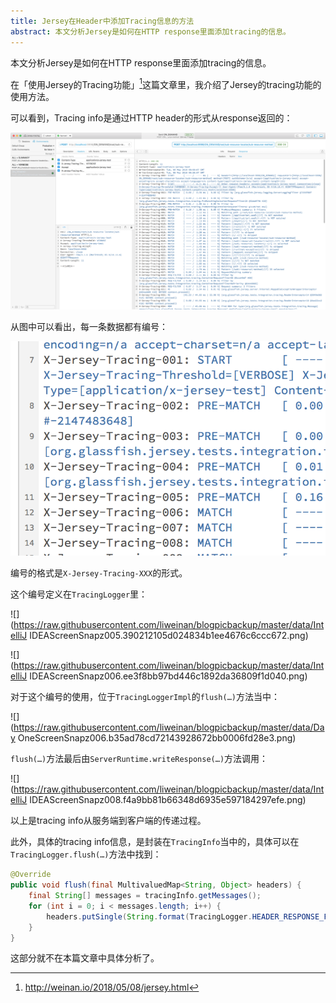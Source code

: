 ```yaml
---
title: Jersey在Header中添加Tracing信息的方法
abstract: 本文分析Jersey是如何在HTTP response里面添加tracing的信息。
---
```




本文分析Jersey是如何在HTTP response里面添加tracing的信息。

在「使用Jersey的Tracing功能」[^1]这篇文章里，我介绍了Jersey的tracing功能的使用方法。

[^1]: http://weinan.io/2018/05/08/jersey.html

可以看到，Tracing info是通过HTTP header的形式从response返回的：

![](https://raw.githubusercontent.com/liweinan/blogpicbackup/master/data/PawScreenSnapz007.2743bec3815543fd864113444c49a5a2.png)

从图中可以看出，每一条数据都有编号：

![](https://raw.githubusercontent.com/liweinan/blogpicbackup/master/data/PawScreenSnapz008.36c13d012bb04bd9af707005e7312f56.png)

编号的格式是`X-Jersey-Tracing-XXX`的形式。

这个编号定义在`TracingLogger`里：

![](https://raw.githubusercontent.com/liweinan/blogpicbackup/master/data/IntelliJ IDEAScreenSnapz005.390212105d024834b1ee4676c6ccc672.png)

![](https://raw.githubusercontent.com/liweinan/blogpicbackup/master/data/IntelliJ IDEAScreenSnapz006.ee3f8bb97bd446c1892da36809f1d040.png)

对于这个编号的使用，位于`TracingLoggerImpl`的`flush(…)`方法当中：

![](https://raw.githubusercontent.com/liweinan/blogpicbackup/master/data/Day OneScreenSnapz006.b35ad78cd72143928672bb0006fd28e3.png)

`flush(…)`方法最后由`ServerRuntime.writeResponse(…)`方法调用：

![](https://raw.githubusercontent.com/liweinan/blogpicbackup/master/data/IntelliJ IDEAScreenSnapz008.f4a9bb81b66348d6935e597184297efe.png)

以上是tracing info从服务端到客户端的传递过程。

此外，具体的tracing info信息，是封装在`TracingInfo`当中的，具体可以在`TracingLogger.flush(…)`方法中找到：

```java
@Override
public void flush(final MultivaluedMap<String, Object> headers) {
	final String[] messages = tracingInfo.getMessages();
	for (int i = 0; i < messages.length; i++) {
		headers.putSingle(String.format(TracingLogger.HEADER_RESPONSE_FORMAT, i), messages[i]);
	}
}
```

这部分就不在本篇文章中具体分析了。

















